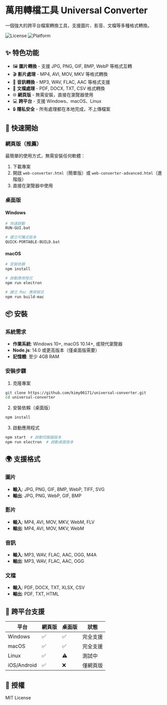 # 萬用轉檔工具 Universal Converter

一個強大的跨平台檔案轉換工具，支援圖片、影音、文檔等多種格式轉換。

![License](https://img.shields.io/badge/license-MIT-blue.svg)
![Platform](https://img.shields.io/badge/platform-Windows%20%7C%20macOS%20%7C%20Web-lightgrey.svg)

## ✨ 特色功能

- 🖼️ **圖片轉換** - 支援 JPG, PNG, GIF, BMP, WebP 等格式互轉
- 🎬 **影片處理** - MP4, AVI, MOV, MKV 等格式轉換
- 🎵 **音訊轉換** - MP3, WAV, FLAC, AAC 等格式支援
- 📄 **文檔處理** - PDF, DOCX, TXT, CSV 格式轉換
- 🌐 **網頁版** - 無需安裝，直接在瀏覽器使用
- 💻 **跨平台** - 支援 Windows、macOS、Linux
- 🔒 **隱私安全** - 所有處理都在本地完成，不上傳檔案

## 🚀 快速開始

### 網頁版（推薦）

最簡單的使用方式，無需安裝任何軟體：

1. 下載專案
2. 開啟 `web-converter.html`（簡單版）或 `web-converter-advanced.html`（進階版）
3. 直接在瀏覽器中使用

### 桌面版

#### Windows
```bash
# 快速啟動
RUN-GUI.bat

# 建立可攜式版本
QUICK-PORTABLE-BUILD.bat
```

#### macOS
```bash
# 安裝依賴
npm install

# 啟動應用程式
npm run electron

# 建立 Mac 應用程式
npm run build-mac
```

## 📦 安裝

### 系統需求

- **作業系統**: Windows 10+, macOS 10.14+, 或現代瀏覽器
- **Node.js**: 14.0 或更高版本（僅桌面版需要）
- **記憶體**: 至少 4GB RAM

### 安裝步驟

1. 克隆專案
```bash
git clone https://github.com/kimy06171/universal-converter.git
cd universal-converter
```

2. 安裝依賴（桌面版）
```bash
npm install
```

3. 啟動應用程式
```bash
npm start  # 啟動伺服器版本
npm run electron  # 啟動桌面版本
```

## 🌍 支援格式

### 圖片
- **輸入**: JPG, PNG, GIF, BMP, WebP, TIFF, SVG
- **輸出**: JPG, PNG, WebP, GIF, BMP

### 影片
- **輸入**: MP4, AVI, MOV, MKV, WebM, FLV
- **輸出**: MP4, AVI, MOV, MKV, WebM

### 音訊
- **輸入**: MP3, WAV, FLAC, AAC, OGG, M4A
- **輸出**: MP3, WAV, FLAC, AAC, OGG

### 文檔
- **輸入**: PDF, DOCX, TXT, XLSX, CSV
- **輸出**: PDF, TXT, HTML

## 📱 跨平台支援

| 平台 | 網頁版 | 桌面版 | 狀態 |
|------|--------|--------|------|
| Windows | ✅ | ✅ | 完全支援 |
| macOS | ✅ | ✅ | 完全支援 |
| Linux | ✅ | ⚠️ | 測試中 |
| iOS/Android | ✅ | ❌ | 僅網頁版 |

## 📄 授權

MIT License
